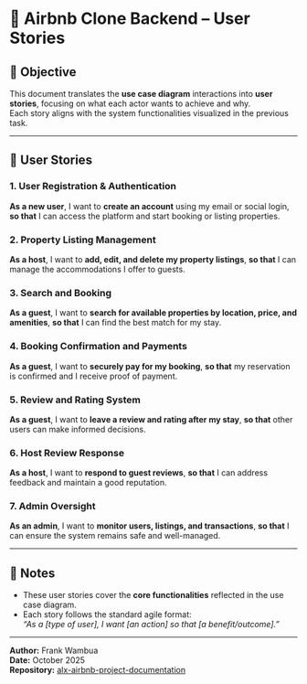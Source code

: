 # 🧩 Airbnb Clone Backend – User Stories

## 🎯 Objective
This document translates the **use case diagram** interactions into **user stories**, focusing on what each actor wants to achieve and why.  
Each story aligns with the system functionalities visualized in the previous task.

---

## 👥 User Stories

### 1. User Registration & Authentication
**As a new user**, I want to **create an account** using my email or social login, **so that** I can access the platform and start booking or listing properties.

### 2. Property Listing Management
**As a host**, I want to **add, edit, and delete my property listings**, **so that** I can manage the accommodations I offer to guests.

### 3. Search and Booking
**As a guest**, I want to **search for available properties by location, price, and amenities**, **so that** I can find the best match for my stay.

### 4. Booking Confirmation and Payments
**As a guest**, I want to **securely pay for my booking**, **so that** my reservation is confirmed and I receive proof of payment.

### 5. Review and Rating System
**As a guest**, I want to **leave a review and rating after my stay**, **so that** other users can make informed decisions.

### 6. Host Review Response
**As a host**, I want to **respond to guest reviews**, **so that** I can address feedback and maintain a good reputation.

### 7. Admin Oversight
**As an admin**, I want to **monitor users, listings, and transactions**, **so that** I can ensure the system remains safe and well-managed.

---

## 🧠 Notes
- These user stories cover the **core functionalities** reflected in the use case diagram.
- Each story follows the standard agile format:  
  *“As a [type of user], I want [an action] so that [a benefit/outcome].”*

---

**Author:** Frank Wambua  
**Date:** October 2025  
**Repository:** [alx-airbnb-project-documentation](https://github.com/yourusername/alx-airbnb-project-documentation)
